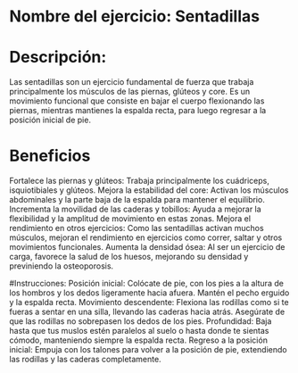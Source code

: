 # Nombre del ejercicio: Sentadillas

# Descripción:
Las sentadillas son un ejercicio fundamental de fuerza que trabaja principalmente los músculos de las piernas, glúteos y core. Es un movimiento funcional que consiste en bajar el cuerpo flexionando las piernas, mientras mantienes la espalda recta, para luego regresar a la posición inicial de pie.

# Beneficios
Fortalece las piernas y glúteos: Trabaja principalmente los cuádriceps, isquiotibiales y glúteos.
Mejora la estabilidad del core: Activan los músculos abdominales y la parte baja de la espalda para mantener el equilibrio.
Incrementa la movilidad de las caderas y tobillos: Ayuda a mejorar la flexibilidad y la amplitud de movimiento en estas zonas.
Mejora el rendimiento en otros ejercicios: Como las sentadillas activan muchos músculos, mejoran el rendimiento en ejercicios como correr, saltar y otros movimientos funcionales.
Aumenta la densidad ósea: Al ser un ejercicio de carga, favorece la salud de los huesos, mejorando su densidad y previniendo la osteoporosis.

#Instrucciones:
Posición inicial: Colócate de pie, con los pies a la altura de los hombros y los dedos ligeramente hacia afuera. Mantén el pecho erguido y la espalda recta.
Movimiento descendente: Flexiona las rodillas como si te fueras a sentar en una silla, llevando las caderas hacia atrás. Asegúrate de que las rodillas no sobrepasen los dedos de los pies.
Profundidad: Baja hasta que tus muslos estén paralelos al suelo o hasta donde te sientas cómodo, manteniendo siempre la espalda recta.
Regreso a la posición inicial: Empuja con los talones para volver a la posición de pie, extendiendo las rodillas y las caderas completamente.
